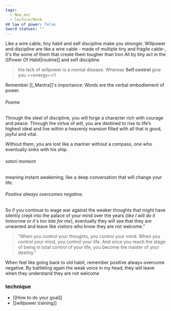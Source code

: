 ```yaml
---
tags:
  - New_moi
  - lecture/Monk
48 law of power: false
Sword statues: ""
---
```

Like a wire cable, tiny habit and self discipline make you stronger. Willpower and discipline are like a wire cable - made of multiple tiny and fragile cable-, it's the some of them that create them tougher than Iron
All by tiny act in the [[Power Of Habit|routine]] and self discipline


> the lack of willpower is a mental disease.
> Whereas **Self control** give you ==energy==!! 


Remember [[_Mantra]]'s importance: Words are the verbal embodiement of power. 


###### Poeme
Through the steel of discipline, 
you will forge a character rich with courage and peace. 
Through the virtue of will, 
you are destined to rise to life’s highest ideal and live within a heavenly mansion filled with all that is good, joyful and vital. 

Without them, you are lost like a mariner without a compass, 
one who eventually sinks with his ship.

###### satori moment 
meaning instant awakening; like a deep conversation that will change your life. 


###### Positive always overcomes negative.
So if you continue to wage war against the weaker thoughts that might have silently crept into the palace of your mind over the years (*like I will do it tomorrow or it's too late for me*), eventually they will see that they are unwanted and leave like visitors who know they are not welcome.”

> “When you control your thoughts, you control your mind.
>  When you control your mind, you control your life. 
> And once you reach the stage of being in total control of your life, you become the master of your destiny.”

When feel like going back to old habit, remember positive always overcome negative. 
By battleling again the weak voice in my head, they will leave when they understand they are not welcome

### technique
- [[How to do your goal]]
- [[willpower training]]